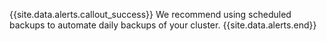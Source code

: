 {{site.data.alerts.callout_success}}
We recommend using scheduled backups to automate daily backups of your cluster.
{{site.data.alerts.end}}
